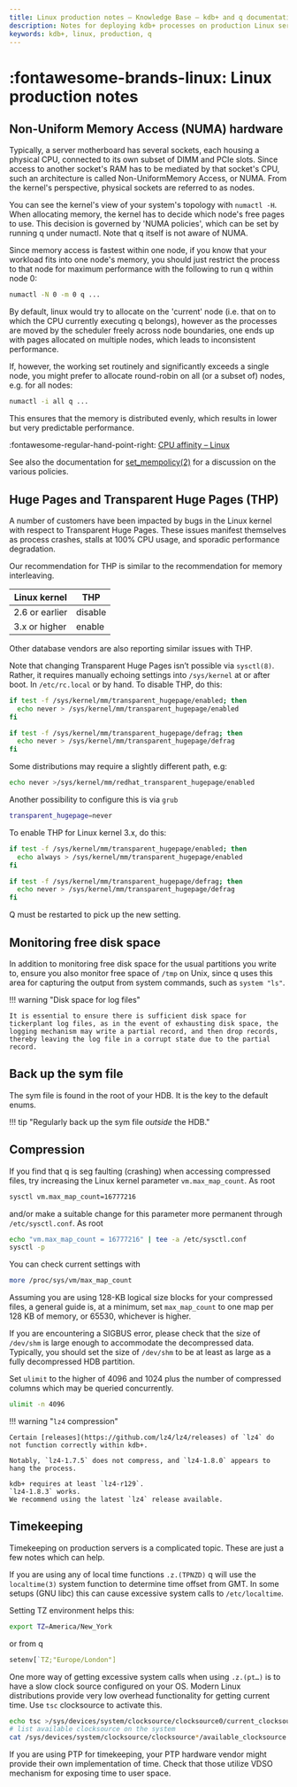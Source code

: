 ```yaml
---
title: Linux production notes – Knowledge Base – kdb+ and q documentation
description: Notes for deploying kdb+ processes on production Linux servers
keywords: kdb+, linux, production, q
---
```

# :fontawesome-brands-linux: Linux production notes

## Non-Uniform Memory Access (NUMA) hardware

Typically, a server motherboard has several sockets, each housing a physical CPU, connected to its own subset of DIMM and PCIe slots. Since access to another socket's RAM has to be mediated by that socket's CPU, such an architecture is called Non-UniformMemory Access, or NUMA. From the kernel's perspective, physical sockets are referred to as nodes.

You can see the kernel's view of your system's topology with `numactl -H`. When allocating memory, the kernel has to decide which node's free pages to use. This decision is governed by 'NUMA policies', which can be set by running q under numactl. Note that q itself is not aware of NUMA.

Since memory access is fastest within one node, if you know that your workload fits into one node's memory, you should just restrict the process to that node for maximum performance with the following to run q within node 0:

```bash
numactl -N 0 -m 0 q ...
```

By default, linux would try to allocate on the 'current' node (i.e. that on to which the CPU currently executing q belongs), however as the processes are moved by the scheduler freely across node boundaries, one ends up with pages allocated on multiple nodes, which leads to inconsistent performance.

If, however, the working set routinely and significantly exceeds a single node, you might prefer to allocate round-robin on all (or a subset of) nodes, e.g. for all nodes:

```bash
numactl -i all q ...
```

This ensures that the memory is distributed evenly, which results in lower but very predictable performance.

:fontawesome-regular-hand-point-right: 
[CPU affinity – Linux](cpu-affinity.md#linux)

See also the documentation for [set\_mempolicy(2)](https://man7.org/linux/man-pages/man2/set_mempolicy.2.html) for a discussion on the various policies.


## Huge Pages and Transparent Huge Pages (THP)

A number of customers have been impacted by bugs in the Linux kernel with respect to Transparent Huge Pages. These issues manifest themselves as process crashes, stalls at 100% CPU usage, and sporadic performance degradation. 

Our recommendation for THP is similar to the recommendation for memory interleaving. 

Linux kernel   | THP
---------------|--------
2.6 or earlier | disable
3.x or higher  | enable

Other database vendors are also reporting similar issues with THP.

Note that changing Transparent Huge Pages isn’t possible via `sysctl(8)`. Rather, it requires manually echoing settings into `/sys/kernel` at or after boot. In `/etc/rc.local` or by hand. To disable THP, do this:

```bash
if test -f /sys/kernel/mm/transparent_hugepage/enabled; then
  echo never > /sys/kernel/mm/transparent_hugepage/enabled
fi

if test -f /sys/kernel/mm/transparent_hugepage/defrag; then
  echo never > /sys/kernel/mm/transparent_hugepage/defrag
fi
```

Some distributions may require a slightly different path, e.g:


```bash
echo never >/sys/kernel/mm/redhat_transparent_hugepage/enabled
```
Another possibility to configure this is via `grub`

```bash
transparent_hugepage=never
```

To enable THP for Linux kernel 3.x, do this:

```bash
if test -f /sys/kernel/mm/transparent_hugepage/enabled; then
  echo always > /sys/kernel/mm/transparent_hugepage/enabled
fi

if test -f /sys/kernel/mm/transparent_hugepage/defrag; then
  echo never > /sys/kernel/mm/transparent_hugepage/defrag
fi
```

Q must be restarted to pick up the new setting.


## Monitoring free disk space

In addition to monitoring free disk space for the usual partitions you write to, ensure you also monitor free space of `/tmp` on Unix, since q uses this area for capturing the output from system commands, such as `system "ls"`.

!!! warning "Disk space for log files"

    It is essential to ensure there is sufficient disk space for tickerplant log files, as in the event of exhausting disk space, the logging mechanism may write a partial record, and then drop records, thereby leaving the log file in a corrupt state due to the partial record.


## Back up the sym file

The sym file is found in the root of your HDB.
It is the key to the default enums. 

!!! tip "Regularly back up the sym file _outside_ the HDB."


## Compression

If you find that q is seg faulting (crashing) when accessing compressed files, try increasing the Linux kernel parameter `vm.max_map_count`. As root

```bash
sysctl vm.max_map_count=16777216
```

and/or make a suitable change for this parameter more permanent through `/etc/sysctl.conf`. As root

```bash
echo "vm.max_map_count = 16777216" | tee -a /etc/sysctl.conf
sysctl -p
```

You can check current settings with

```bash
more /proc/sys/vm/max_map_count
```

Assuming you are using 128-KB logical size blocks for your compressed files, a general guide is, at a minimum, set `max_map_count` to one map per 128&nbsp;KB of memory, or 65530, whichever is higher.

If you are encountering a SIGBUS error, please check that the size of `/dev/shm` is large enough to accommodate the decompressed data. Typically, you should set the size of `/dev/shm` to be at least as large as a fully decompressed HDB partition.

Set `ulimit` to the higher of 4096 and 1024 plus the number of compressed columns which may be queried concurrently.

```bash
ulimit -n 4096
```

!!! warning "`lz4` compression"

    Certain [releases](https://github.com/lz4/lz4/releases) of `lz4` do not function correctly within kdb+.

    Notably, `lz4-1.7.5` does not compress, and `lz4-1.8.0` appears to hang the process. 

    kdb+ requires at least `lz4-r129`.
    `lz4-1.8.3` works. 
    We recommend using the latest `lz4` release available.


## Timekeeping

Timekeeping on production servers is a complicated topic. These are just a few notes which can help.

If you are using any of local time functions `.z.(TPNZD)` q will use the `localtime(3)` system function to determine time offset from GMT. In some setups (GNU libc) this can cause excessive system calls to `/etc/localtime`.  
<!-- :fontawesome-regular-hand-point-right: [chemie.fu-berlin.de](http://kirste.userpage.fu-berlin.de/chemnet/use/info/libc/libc_17.html#SEC301), [stackoverflow.com](https://stackoverflow.com/questions/4554271/how-to-avoid-excessive-stat-etc-localtime-calls-in-strftime-on-linux/4554302#4554302) -->

Setting TZ environment helps this:

```bash
export TZ=America/New_York
```

or from q

```q
setenv[`TZ;"Europe/London"]
```

One more way of getting excessive system calls when using `.z.(pt…)` is to have a slow clock source configured on your OS. Modern Linux distributions provide very low overhead functionality for getting current time. Use `tsc` clocksource to activate this.

```bash
echo tsc >/sys/devices/system/clocksource/clocksource0/current_clocksource
# list available clocksource on the system
cat /sys/devices/system/clocksource/clocksource*/available_clocksource
```

If you are using PTP for timekeeping, your PTP hardware vendor might provide their own implementation of time. Check that those utilize VDSO mechanism for exposing time to user space.


